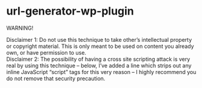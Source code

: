 # url-generator-wp-plugin
<p>WARNING!</p>
<p>Disclaimer 1: Do not use this technique to take other’s intellectual property or copyright material.  This is only meant to be used on content you already own, or have permission to use.
</br>
Disclaimer 2: The possibility of having a cross site scripting attack is very real by using this technique – below, I’ve added a line which strips out any inline JavaScript “script” tags for this very reason – I highly recommend you do not remove that security precaution.</p>
</br>
